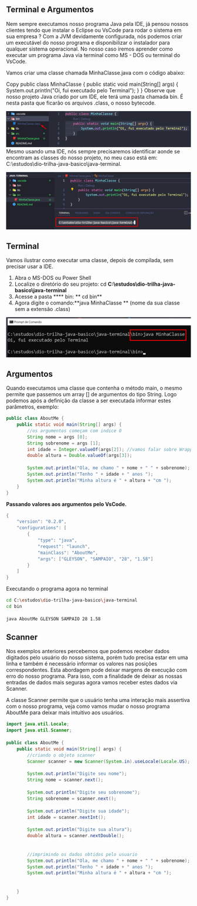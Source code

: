 ## Terminal e Argumentos
Nem sempre executamos nosso programa Java pela IDE, já pensou nossos 
clientes tendo que instalar o Eclipse ou VsCode para rodar o sistema em sua empresa ?
Com a JVM devidamente configurada, nós podemos criar um executável do nosso programa 
e disponibilizar o instalador para qualquer sistema operacional.
No nosso caso iremos aprender como executar um programa Java via terminal 
como MS - DOS ou terminal do VsCode.

Vamos criar uma classe chamada MinhaClasse.java com o código abaixo:

Copy
public class MinhaClasse {
    public static void main(String[] args) {
        System.out.println("Oi, fui executado pelo Terminal");
    }
}
Observe que nosso projeto Java criado por um IDE, ele terá uma pasta chamada bin. É nesta pasta que ficarão os arquivos .class, o nosso bytecode.

![Pasta Bin](image1.png "Pasta Bin")
Mesmo usando uma IDE, nós sempre precisaremos identificar aonde se encontram as classes do nosso projeto, no meu caso está em: C:\estudos\dio-trilha-java-basico\java-terminal.

![Classe](image2.png "Classe")

## Terminal

Vamos ilustrar como executar uma classe, depois de compilada, sem precisar usar a IDE.
1) Abra o MS-DOS ou Power Shell
2) Localize o diretório do seu projeto: cd **C:\estudos\dio-trilha-java-basico\java-terminal**
3) Acesse a pasta **** bin: ** cd bin**
4) Agora digite o comando:**java MinhaClasse ** (nome da sua classe sem a extensão .class)

![Prompt de comando](image3.png "Prompt de comando")

## Argumentos
Quando executamos uma classe que contenha o método main, o mesmo permite que passemos um array [] de argumentos do tipo String. Logo podemos após a definição da classe a ser executada informar estes parâmetros, exemplo:
```java
public class AboutMe {
    public static void main(String[] args) {
        //os argumentos começam com indice 0
        String nome = args [0];
        String sobrenome = args [1];
        int idade = Integer.valueOf(args[2]); //vamos falar sobre Wrappers
        double altura = Double.valueOf(args[3]);

        System.out.println("Ola, me chamo " + nome + " " + sobrenome);
        System.out.println("Tenho " + idade + " anos ");
        System.out.println("Minha altura é " + altura + "cm ");
    }
}
```
**Passando valores aos argumentos pelo VsCode.**
```java
{
    "version": "0.2.0",
    "configurations": [
        {
            "type": "java",
            "request": "launch",
            "mainClass": "AboutMe",
            "args": ["GLEYSON", "SAMPAIO", "28", "1.58"]
        }
    ]
}
```
Executando o programa agora no terminal
```bash
cd C:\estudos\dio-trilha-java-basico\java-terminal
cd bin

java AboutMe GLEYSON SAMPAIO 28 1.58
```

## Scanner
Nos exemplos anteriores percebemos que podemos receber dados digitados pelo usuário do nosso sistema, porém tudo precisa estar em uma linha e também é necessário informar os valores nas posições correspondentes. Esta abordagem pode deixar margens de execução com erro do nosso programa. Para isso, com a finalidade de deixar as nossas entradas de dados mais seguras agora vamos receber estes dados via Scanner.

A classe Scanner permite que o usuário tenha uma interação mais assertiva com o nosso programa, veja como vamos mudar o nosso programa AboutMe para deixar mais intuitivo aos usuários.

```java
import java.util.Locale;
import java.util.Scanner;

public class AboutMe {
    public static void main(String[] args) {
        //criando o objeto scanner
        Scanner scanner = new Scanner(System.in).useLocale(Locale.US);
        
        System.out.println("Digite seu nome");
        String nome = scanner.next();
        
        System.out.println("Digite seu sobrenome");
        String sobrenome = scanner.next();

        System.out.println("Digite sua idade");
        int idade = scanner.nextInt();
        
        System.out.println("Digite sua altura");
        double altura = scanner.nextDouble();

        
        //imprimindo os dados obtidos pelo usuario
        System.out.println("Ola, me chamo " + nome + " " + sobrenome);
        System.out.println("Tenho " + idade + " anos ");
        System.out.println("Minha altura é " + altura + "cm ");
        
        
    }
}
```
